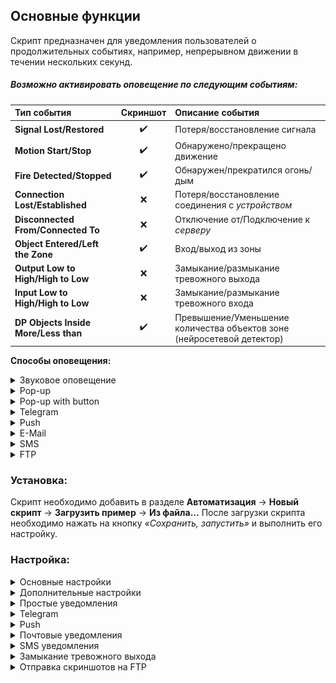 ## **Основные функции**

Cкрипт предназначен для уведомления пользователей о продолжительных событиях, например, непрерывном движении в течении нескольких секунд.

##### Возможно активировать оповещение по следующим событиям:
| Тип события                          |      Скриншот      | Описание события                                             |
| :----------------------------------- | :----------------: | :----------------------------------------------------------- |
| **Signal Lost/Restored**             | :heavy_check_mark: | Потеря/восстановление сигнала                                |
| **Motion Start/Stop**                | :heavy_check_mark: | Обнаружено/прекращено движение                               |
| **Fire Detected/Stopped**            | :heavy_check_mark: | Обнаружен/прекратился огонь/дым                              |
| **Connection Lost/Established**      |        :x:         | Потеря/восстановление соединения с *устройством*             |
| **Disconnected From/Connected To**   |        :x:         | Отключение от/Подключение к *серверу*                        |
| **Object Entered/Left the Zone**     | :heavy_check_mark: | Вход/выход из зоны                                           |
| **Output Low to High/High to Low**   |        :x:         | Замыкание/размыкание тревожного выхода                       |
| **Input Low to High/High to Low**    |        :x:         | Замыкание/размыкание тревожного входа                        |
| **DP Objects Inside More/Less than** | :heavy_check_mark: | Превышение/Уменьшение количества объектов зоне (нейросетевой детектор) |

**Способы оповещения:**
<details>
<summary>Звуковое оповещение</summary>
<ul>
	<li>screenshots_folder/my_sound.wav</li>
	<li>SNES-startup.wav</li>
	<li>alarm.wav</li>
	<li>bell.wav</li>
	<li>boxing-bell-1.wav</li>
    <li>boxing-bell-3.wav</li>
    <li>cardlock-open.wav</li>
    <li>chime.wav</li>
    <li>chip001.wav</li>
    <li>chip019.wav</li>
    <li>chip069.wav</li>
    <li>cordless-phone-ring.wav</li>
    <li>countdown.wav</li>
    <li>dialtone.wav</li>
    <li>ding.wav</li>
    <li>horn-beep.wav</li>
    <li>phone-beep.wav</li>
    <li>police2.wav</li>
    <li>ship-on-fog.wav</li>
    <li>ships-bell.wav</li>
    <li>spin-up.wav</li>
    <li>tada1.wav</li>
    <li>tape-slow9.wav</li>
</ul></details>
<details><summary>Pop-up</summary>
    <img src="readme/pop_up_1.png" width="350" alt="pop_up_1.png">
    <p></p>
    <img src="readme/pop_up_2.png" width="350" alt="pop_up_2.png">
</details>

<details><summary>Pop-up with button</summary>
    <img src="readme/pop_up_with_button_1.png" width="350" alt="pop_up_with_button_1.png">
    <p></p>
    <img src="readme/pop_up_with_button_2.png" width="350" alt="pop_up_with_button_2.png">
</details>

<details><summary>Telegram</summary>
    <img src="readme/tbot.png" alt="tbot.png">
</details>

<details><summary>Push</summary>
    <img src="readme/push_1.png" width="350" alt="push_1.png">
    <p></p>
    <img src="readme/push_2.png" width="350" alt="push_2.png">
</details>

<details><summary>E-Mail</summary>
    <img src="readme/email.png" width="700" alt="email.png">
</details>

<details><summary>SMS</summary>
    <img src="readme/sms.png" width="350" alt="sms.png">
</details>

<details><summary>FTP</summary>
    <img src="readme/ftp.png" width="350" alt="ftp.png">
</details>


### Установка:
Скрипт необходимо добавить в разделе **Автоматизация** → **Новый скрипт** → **Загрузить пример** → **Из файла…**
После загрузки скрипта необходимо нажать на кнопку *«Сохранить, запустить»* и выполнить его настройку.

### Настройка:
<details><summary>Основные настройки</summary>
    <img src="readme/main_settings.png" alt="main_settings.png">
    <table>
<thead>
  <tr>
    <th>Параметр</th>
    <th>Возможные значения</th>
    <th>Описание</th>
  </tr>
</thead>
<tbody>
  <tr>
    <td>Events</td>
    <td>
      <ul>
        <li>Signal Lost/Restored, <strong>Каналы</strong></li>
        <li>Motion Start/Stop, <strong>Каналы</strong></li>
        <li>Fire Detected/Stopped, <strong>Каналы</strong></li>
        <li>Connection Lost/Established, <strong>IP Устройства</strong></li>
		<li>Disconnected From/Connected To,<strong>Сервера</strong></li>
        <li>Object Entered/Left the Zone, <strong>Зоны SIMT</strong></li>
        <li>Output Low to High/High to Low,<strong>Тревожные входы</strong></li>
        <li>DP Objects Inside More/Less than,<strong>Нейросетевой детектор людей</strong></li>
      </ul>
    </td>
    <td>Типы событий, с которыми будет работать скрипт.</td>
  </tr>
  <tr>
    <td>DP Objects Inside More/Less than</td>
    <td>1-50 человек</td>
    <td>Максимальное кол-во людей в зоне, превышение которого генерирует событие событие DP Objects Inside...</td>
  </tr>
  <tr>
    <td>Inform about</td>
    <td>
        <ul>
            <li>Both events, <strong>Оба события</strong></li>
            <li>First event, <strong>Только первое</strong></li>
            <li>Second event, <strong>Только второе</strong></li>
        </ul>
    </td>
    <td>Указывает скрипту о каких событиях отправлять уведомления.
        Например, <strong>Events = Signal Lost/Restored</strong>
		и <strong>Inform about = First event</strong>.
        Будут приходить уведомления только о событии <strong>Signal Lost</strong>.
      </td>
  </tr>
  <tr>
    <td>Event duration, sec</td>
    <td>1 - 999999 секунд</td>
    <td>Минимальная продолжительность события, после которого отправляется уведомление.
      Например, <strong>Event duration = 5</strong>
      Все события, длительностью <strong>менее 5 сек</strong>. будут игнорироваться.
    </td>
  </tr>
</tbody>
</table></details>

<details><summary>Дополнительные настройки</summary>
    <img src="readme/optional_settings.png" alt="optional_settings.png">
    <table>
<thead>
  <tr>
    <th>Параметр</th>
    <th>Возможные значения</th>
    <th>Описание</th>
  </tr>
</thead>
<tbody>
  <tr>
    <td>Only selected objects</td>
    <td>Список объектов через запятую, не обязательный параметр.
        Имена объектов должны быть <strong>уникальными</strong> и <strong>НЕ</strong> должны содержать в имени запятые!
    </td>
    <td>Указывает с какими объектами работать скрипту.
        Если не указано - работает со всеми доступными объектами.
    </td>
  </tr>
  <tr>
    <td>Work by schedule (<font color="red">Red</font>)</td>
    <td>Имя предварительно созданного расписания, не обязательный параметр.
        <a href="https://www.dssl.ru/files/trassir/manual/ru/setup-schedule.html">Как создать расписание?</a>
     </td>
    <td>Скрипт будет отправлять уведомления только в (<font color="red">красной</font>) зоне расписания, если оно выбрано.</td>
  </tr>
  <tr>
    <td>Add screenshot</td>
    <td>True/False</td>
    <td>
        <strong>True</strong> - добавляет скриншот к уведомлению
		<strong>False</strong> - отправляет только текстовое сообщение
    </td>
  </tr>
  <tr>
    <td>Make online screenshot</td>
    <td>True/False</td>
    <td>
        <strong>True</strong> - делает онлайн скриншот во время отправки уведомления
		<strong>False</strong> - делает скриншот из архива по времени создания события
    </td>
  </tr>
  <tr>
    <td>Debug mode</td>
    <td>True/False</td>
    <td>Режим отладки (сохраняет подробные логи)</td>
  </tr>
</tbody>
</table>
</details>

<details><summary>Простые уведомления</summary>
    <img src="readme/simple_notifications .png" alt="simple_notifications .png">
<table>
<thead>
  <tr>
    <th>Параметр</th>
    <th>Возможные значения</th>
    <th>Описание</th>
  </tr>
</thead>
<tbody>
  <tr>
    <td>Play sound</td>
    <td>True/False</td>
    <td><strong>True</strong> - активирует звуковое уведомление</td>
  </tr>
  <tr>
    <td>Sound file</td>
    <td>
        <ul>
            <li>screenshots_folder/my_sound.wav</li>
            <li>SNES-startup.wav</li>
            <li>alarm.wav</li>
            <li>bell.wav</li>
            <li>boxing-bell-1.wav</li>
            <li>boxing-bell-3.wav</li>
            <li>cardlock-open.wav</li>
            <li>chime.wav</li>
            <li>chip001.wav</li>
            <li>chip019.wav</li>
            <li>chip069.wav</li>
            <li>cordless-phone-ring.wav</li>
            <li>countdown.wav</li>
            <li>dialtone.wav</li>
            <li>ding.wav</li>
            <li>horn-beep.wav</li>
            <li>phone-beep.wav</li>
            <li>police2.wav</li>
            <li>ship-on-fog.wav</li>
            <li>ships-bell.wav</li>
            <li>spin-up.wav</li>
            <li>tada1.wav</li>
            <li>tape-slow9.wav</li>
        </ul>
    </td>
    <td>Файл для проигрывания.
        Можно добавить свой звуковой файл, для этого:
        <ol>
            <li>Переименуйте файл в <strong>my_sound.wav</strong></li>
            <li>Добавьте файл в папку скриншотов</li>
            <li>Выберите в параметрах скрипта <strong>screenshots_folder/my_sound.wav</strong></li>
        </ol>
        Файл должен быть в формате <font color="red">wav</font>
    </td>
  </tr>
  <tr>
    <td>Pop-up</td>
    <td>True/False</td>
    <td><strong>True</strong> - активирует уведомление в правом нижнем углу</td>
  </tr>
  <tr>
    <td>Image width, px</td>
    <td>100-4320 px</td>
    <td>Ширина изображения во всплывающем окне,высота изменяется пропорционально оригинальному изображению</td>
  </tr>
  <tr>
    <td>Pop-up with button</td>
    <td>True/False</td>
    <td><strong>True</strong> - активирует уведомление в окне, которое закрывается кнопкой "Ok".
        Уведомление автоматически закрывается через 60 секунд
    </td>
  </tr>
  <tr>
    <td>Image width, px</td>
    <td>100-4320 px</td>
    <td>Ширина изображения во всплывающем окне
		Высота изменяется пропорционально оригинальному изображению
    </td>
  </tr>
</tbody>
</table>
</details>

<details><summary>Telegram</summary>
    Уведомления отправляются через телеграмм бота <a href="http://t.me/trassirbot">@trassirbot</a>
    <br><img src="readme/simple_notifications .png" alt="simple_notifications .png">
    <br>
    Для отправки уведомлений через Telegram скрипт обязательно должен быть запущен на <strong>сервере Trassir</strong>,
	на клиенте Trassir скрипт вызовет ошибку <font color="red">ERROR: ServerKeyError: Server key is not available</font>
<table>
    <thead>
      <tr>
        <th>Параметр</th>
        <th>Возможные значения</th>
        <th>Описание</th>
      </tr>
    </thead>
    <tbody>
      <tr>
        <td>Enable</td>
        <td>True/False</td>
        <td><strong>True</strong> - активирует отправку уведомлений через бота <a href="http://t.me/trassirbot">@trassirbot</a>			</td>
      </tr>
      <tr>
        <td>Telegram id's</td>
        <td>Уникальный Telegram id получателя, можно указать несколько id через запятую</td>
        <td>Список id получателей уведомлений.
            Напишите боту @trassirbot команду /tbot в ответ вы получите сообщение, где будет указан Ваш id
            <br><img src="readme/tg_table.png" alt="tg_table.png">
            <br>Если указать id не верный - скрипт вызовет ошибку <font color="red">Chat not found</font>
            <img src="readme/tg_error.png" alt="tg_error.png">
        </td>
      </tr>
    </tbody>
</table>
</details>

<details><summary>Push</summary>
    Push уведомления
    <br><img src="readme/push_table.png" alt="push_table.png">
    <br>Для отправки уведомлений в Trassir Cloud необходимо создать инцидент и указать его в поле Token. <a 	           href="https://www.dssl.ru/files/trassir/manual/ru/cloud-incidents.html">Подробнее о создании инцидентов.</a>
    <table>
        <thead>
          <tr>
            <th>Параметр</th>
            <th>Возможные значения</th>
            <th>Описание</th>
          </tr>
        </thead>
        <tbody>
          <tr>
            <td>Enable</td>
            <td>True/False</td>
            <td><strong>True</strong> - активирует отправку уведомлений через бота <a href="http://t.me/trassirbot">@trassirbot</a></td>
          </tr>
          <tr>
            <td>Token</td>
            <td>Уникальный Token инцидента</td>
            <td><img src="readme/push_table1.png" alt="push_table1.png"></td>
          </tr>
        </tbody>
    </table>
</details>

<details><summary>Почтовые уведомления</summary>
    <img src="readme/email_1.png" alt="email_1.png">
    <table>
        <thead>
          <tr>
            <th>Параметр</th>
            <th>Возможные значения</th>
            <th>Описание</th>
          </tr>
        </thead>
        <tbody>
          <tr>
            <td>Enable</td>
            <td>True/False</td>
            <td><strong>True</strong> - активирует отправку уведомлений на электронную почту</td>
          </tr>
          <tr>
            <td>Email account name</td>
            <td>Имя E-Mail Аккаунта</td>
            <td>Необходимо указать имя предварительно созданного аккаунта E-Mail
               <br><a href="https://www.dssl.ru/files/trassir/manual/ru/setup-email-account.html">Добавление учетной записи</a>
               <br>Имя аккаунта чувствительно к регистру, если допущена ошибка в имени аккаунта - скрипт вызовет ошибку <font color="red">Can't find account</font>
               <br><img src="readme/email_error.png" alt="email_error.png">
            </td>
          </tr>
          <tr>
            <td>Send to emails</td>
            <td>E-Mail получателя. Возможно указать несколько получателей через запятую</td>
            <td>Список адресов для отправки уведомлений
                Если указать не правильный E-Mail - скрипт вызовет ошибку <font color="red">E-mail is not valid</font>
                <br><img src="readme/email_error2.png" alt="email_error2.png">
            </td>
          </tr>
        </tbody>
    </table>
</details>

<details><summary>SMS уведомления</summary>
    <img src="readme/sms_table.png" alt="sms_table.png">
    <br>Отправка смс сообщения осуществляется с помощью сервиса <a href="https://smsc.ru/">smsc.ru</a>
    <p>
        По умолчанию сервис smsc.ru отправляет сообщения от своего имени SMSC.RU.
		При этом отправка на номера Мегафон/Yota недоступна т.к. имя SMSC.RU заблокировано оператором.
        <br>Мы настоятельно <strong>НЕ</strong> рекомендуем использовать стандартное имя SMSC.RU.
        <br>Для отправки смс от вашего буквенного имени необходимо его создать в разделе - <a href="https://smsc.ru/senders/">https://smsc.ru/senders/</a> и зарегистрировать для операторов в
        колонке Действия по кнопке Изменить (после заключения договора согласно инструкции - <a href="https://smsc.ru/contract/info/">https://smsc.ru/contract/info/</a> ) а также приложить гарантийное письмо на МТС в личный кабинет <a href="http://smsc.ru/documents/">http://smsc.ru/documents/</a> и отправить на почту <a href="inna@smsc.ru">inna@smsc.ru</a>
    </p>
    <table>
        <thead>
          <tr>
            <th>Параметр</th>
            <th>Возможные значения</th>
            <th>Описание</th>
          </tr>
        </thead>
        <tbody>
          <tr>
            <td>Enable</td>
            <td>True/False</td>
            <td><strong>True</strong> - активирует отправку уведомлений по смс</td>
          </tr>
          <tr>
            <td>SMSC Login</td>
            <td>Логин</td>
            <td>Логин пользователя</td>
          </tr>
          <tr>
            <td>SMSC Password</td>
            <td>Пароль</td>
            <td>Пароль пользователя</td>
          </tr>
          <tr>
            <td>SPSC Phones</td>
            <td>Номера телефонов, возможно указать несколько телефонных номеров через запятую или точку с запятой</td>
            <td>Номер или разделенный запятой или точкой с запятой список номеров мобильных телефонов в международном формате,
                на которые отправляется сообщение.
            </td>
          </tr>
          <tr>
            <td>Translin messages</td>
            <td>True/False</td>
            <td>Если активно - переводит сообщение в транслит</td>
          </tr>
        </tbody>
    </table>
</details>

<details><summary>Замыкание тревожного выхода</summary>
    <img src="readme/gpio.png" alt="gpio.png">
    <table>
        <thead>
          <tr>
            <th>Параметр</th>
            <th>Возможные значения</th>
            <th>Описание</th>
          </tr>
        </thead>
        <tbody>
          <tr>
            <td>Enable</td>
            <td>True/False</td>
            <td><strong>True</strong> - активирует замыкание тревожного выхода</td>
          </tr>
          <tr>
            <td>GPIO Out</td>
            <td>Тревожный выход</td>
            <td>Логин пользователя</td>
          </tr>
          <tr>
            <td>Work mode</td>
            <td>
                <ul>
                    <li>high - замкнуть</li>
                    <li>high-low -  замкнуть, разомкнуть</li>
                    <li>low - разомкнуть</li>
                    <li>low-high - разомкнуть, замкнуть</li>
                </ul>
            </td>
            <td>Режим работы тревожного выхода</td>
          </tr>
          <tr>
            <td>Delay, sec</td>
            <td>Секунд</td>
            <td>Время между действиям (только для режимов high-low/low-high)</td>
          </tr>
        </tbody>
    </table>
</details>

<details><summary>Отправка скриншотов на FTP</summary>
    <img src="readme/ftp_table.png" alt="ftp_table.png">
    <table>
        <thead>
          <tr>
            <th>Параметр</th>
            <th>Возможные значения</th>
            <th>Описание</th>
          </tr>
        </thead>
        <tbody>
          <tr>
            <td>Enable</td>
            <td>True/False</td>
            <td><strong>True</strong> - активирует отправку скриншота на FTP</td>
          </tr>
          <tr>
            <td>Host</td>
            <td>IP адрес</td>
            <td>IP адрес FTP сервера</td>
          </tr>
          <tr>
            <td>Port</td>
            <td>Порт</td>
            <td>Порт для подключения к FTP</td>
          </tr>
          <tr>
            <td>Username</td>
            <td>Пользователь</td>
            <td>Имя пользователя для подключения к FTP</td>
          </tr>
          <tr>
            <td>Password</td>
            <td>Пароль</td>
            <td>Пароль пользователя для подключения к FTP</td>
          </tr>
          <tr>
            <td>Working directory</td>
            <td>Рабочая папка на FTP</td>
            <td>Папка в которую будут сохраняться скриншоты, в случае если ее не существует - то она будет создана</td>
          </tr>
          <tr>
            <td>Passive mode</td>
            <td>True/False</td>
            <td><strong>True</strong> - активирует пассивный режим работы FTP</td>
          </tr>
          <tr>
            <td>Check connection</td>
            <td>True/False</td>
            <td><strong>True</strong> - активирует проверку соединения с FTP при старте скрипта</td>
          </tr>
        </tbody>
    </table>
</details>